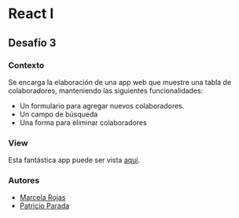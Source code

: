 # React I

## Desafío 3

### Contexto

Se encarga la elaboración de una app web que muestre una tabla de colaboradores, manteniendo las siguientes funcionalidades:
* Un formulario para agregar nuevos colaboradores.
* Un campo de búsqueda
* Una forma para eliminar colaboradores

### View

Esta fantástica app puede ser vista [aquí](https://pelafustan.github.com/intro_react-challenge_03).

### Autores

* [Marcela Rojas](https://github.com/mrojas1007)
* [Patricio Parada](https://github.com/pelafustan)

